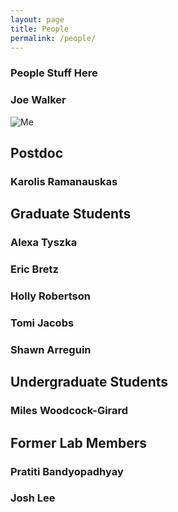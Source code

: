 ```yaml
---
layout: page
title: People
permalink: /people/
---
```


### People Stuff Here


### Joe Walker

![Me](https://walkerlab-uic.github.io/Pictures/Me.jpg)

## Postdoc

### Karolis Ramanauskas

## Graduate Students

### Alexa Tyszka

### Eric Bretz

### Holly Robertson

### Tomi Jacobs

### Shawn Arreguin

## Undergraduate Students

### Miles Woodcock-Girard

## Former Lab Members

### Pratiti Bandyopadhyay

### Josh Lee
